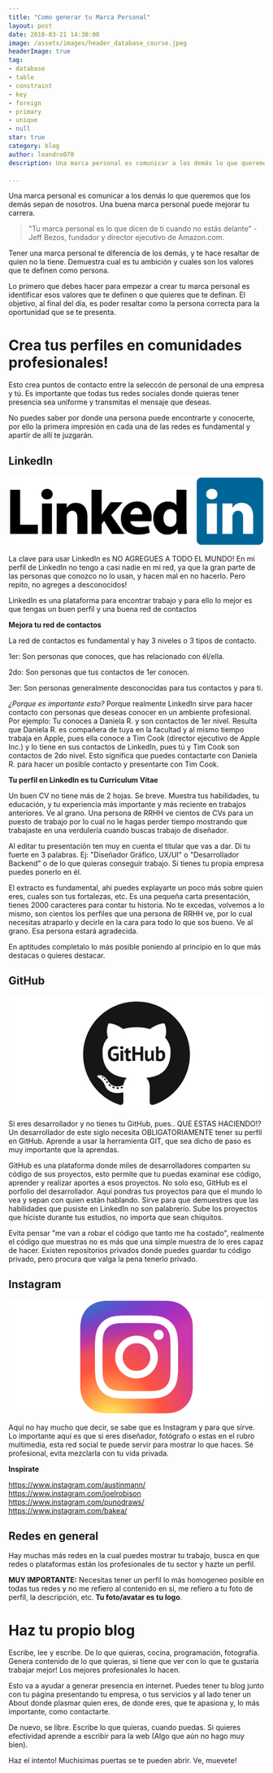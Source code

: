 ```yaml
---
title: "Como generar tu Marca Personal"
layout: post
date: 2018-03-21 14:30:00
image: /assets/images/header_database_course.jpeg
headerImage: true
tag:
- database
- table
- constraint
- key
- foreign
- primary
- unique
- null
star: true
category: blog
author: leandro070
description: Una marca personal es comunicar a los demás lo que queremos que los demás sepan de nosotros.

---
```


Una marca personal es comunicar a los demás lo que queremos que los demás sepan de nosotros. Una buena marca personal puede mejorar tu carrera.


> "Tu marca personal es lo que dicen de ti cuando no estás delante" - Jeff Bezos, fundador y director ejecutivo de Amazon.com.

Tener una marca personal te diferencia de los demás, y te hace resaltar de quien no la tiene. Demuestra cual es tu ambición y cuales son los valores que te definen como persona.

Lo primero que debes hacer para empezar a crear tu marca personal es identificar esos valores que te definen o que quieres que te definan. El objetivo, al final del día, es poder resaltar como la persona correcta para la oportunidad que se te presenta.

# Crea tus perfiles en comunidades profesionales!

Esto crea puntos de contacto entre la seleccón de personal de una empresa y tú. Es importante que todas tus redes sociales donde quieras tener presencia sea uniforme y transmitas el mensaje que deseas.

No puedes saber por donde una persona puede encontrarte y conocerte, por ello la primera impresión en cada una de las redes es fundamental y apartir de allí te juzgarán.

## LinkedIn

![Markdowm Image][1]

La clave para usar LinkedIn es NO AGREGUES  A TODO EL MUNDO! En mi perfil de LinkedIn no tengo a casi nadie en mi red, ya que la gran parte de las personas que conozco no lo usan, y hacen mal en no hacerlo. Pero repito, no agreges a desconocidos! 

LinkedIn es una plataforma para encontrar trabajo y para ello lo mejor es que tengas un buen perfil y una buena red de contactos

**Mejora tu red de contactos**

La red de contactos es fundamental y hay 3 niveles o 3 tipos de contacto.

1er: Son personas que conoces, que has relacionado con él/ella.

2do: Son personas que tus contactos de 1er conocen.

3er: Son personas generalmente desconocidas para tus contactos y para ti.

*¿Porque es importante esto?* Porque realmente LinkedIn sirve para hacer contacto con personas que deseas conocer en un ambiente profesional. Por ejemplo: Tu conoces a Daniela R. y son contactos de 1er nivel. Resulta que Daniela R. es compañera de tuya en la facultad y al mismo tiempo trabaja en Apple, pues ella conoce a Tim Cook (director ejecutivo de Apple Inc.) y lo tiene en sus contactos de LinkedIn, pues tú y Tim Cook son contactos de 2do nivel. Esto significa que puedes contactarte con Daniela R. para hacer un posible contacto y presentarte con Tim Cook.

**Tu perfil en LinkedIn es tu Curriculum Vitae**

Un buen CV no tiene más de 2 hojas. Se breve. Muestra tus habilidades, tu educación, y tu experiencia más importante y más reciente en trabajos anteriores. Ve al grano. Una persona de RRHH ve cientos de CVs para un puesto de trabajo por lo cual no le hagas perder tiempo mostrando que trabajaste en una verdulería cuando buscas trabajo de diseñador.

Al editar tu presentación ten muy en cuenta el titular que vas a dar. Dí tu fuerte en 3 palabras. Ej: "Diseñador Gráfico, UX/UI" o "Desarrollador Backend" o de lo que quieras conseguir trabajo. Si tienes tu propia empresa puedes ponerlo en él.

El extracto es fundamental, ahi puedes explayarte un poco más sobre quien eres, cuales son tus fortalezas, etc. Es una pequeña carta presentación, tienes 2000 caracteres para contar tu historia. No te excedas, volvemos a lo mismo, son cientos los perfiles que una persona de RRHH ve, por lo cual necesitas atraparlo y decirle en la cara para todo lo que sos bueno. Ve al grano. Esa persona estará agradecida.

En aptitudes completalo lo más posible poniendo al principio en lo que más destacas o quieres destacar.

## GitHub

![Markdowm Image][2]

Si eres desarrollador y no tienes tu GitHub, pues.. QUE ESTAS HACIENDO!? Un desarrollador de este siglo necesita OBLIGATORIAMENTE tener su perfil en GitHub. Aprende a usar la herramienta GIT, que sea dicho de paso es muy importante que la aprendas.

GitHub es una plataforma donde miles de desarrolladores comparten su código de sus proyectos, esto permite que tu puedas examinar ese código, aprender y realizar aportes a esos proyectos. No solo eso, GitHub es el porfolio del desarrollador. Aquí pondras tus proyectos para que el mundo lo vea y sepan con quien están hablando. Sirve para que demuestres que las habilidades que pusiste en LinkedIn no son palabrerío. Sube los proyectos que hiciste durante tus estudios, no importa que sean chiquitos. 

Evita pensar "me van a robar el código que tanto me ha costado", realmente el código que muestras no es más que una simple muestra de lo eres capaz de hacer. Existen repositorios privados donde puedes guardar tu código privado, pero procura que valga la pena tenerlo privado.

## Instagram

![Markdowm Image][3]

Aquí no hay mucho que decir, se sabe que es Instagram y para que sirve. Lo importante aquí es que si eres diseñador, fotógrafo o estas en el rubro multimedia, esta red social te puede servir para mostrar lo que haces. Sé profesional, evita mezclarla con tu vida privada.

**Inspirate**

https://www.instagram.com/austinmann/
https://www.instagram.com/joelrobison
https://www.instagram.com/punodraws/
https://www.instagram.com/bakea/

## Redes en general

Hay muchas más redes en la cual puedes mostrar tu trabajo, busca en que redes o plataformas están los profesionales de tu sector y hazte un perfil.

**MUY IMPORTANTE:** Necesitas tener un perfil lo más homogeneo posible en todas tus redes y no me refiero al contenido en si, me refiero a tu foto de perfil, la descripción, etc. **Tu foto/avatar es tu logo**. 

# Haz tu propio blog

Escribe, lee y escribe. De lo que quieras, cocina, programación, fotografía. Genera contenido de lo que quieras, si tiene que ver con lo que te gustaría trabajar mejor! Los mejores profesionales lo hacen.

Esto va a ayudar a generar presencia en internet. Puedes tener tu blog junto con tu página presentando tu empresa, o tus servicios y al lado tener un About donde plasmar quien eres, de donde eres, que te apasiona y, lo más importante, como contactarte. 

De nuevo, se libre. Escribe lo que quieras, cuando puedas. Si quieres efectividad aprende a escribir para la web (Algo que aún no hago muy bien).

Haz el intento! Muchisimas puertas se te pueden abrir. Ve, muevete!

[1]: /assets/images/tips_marca_personal/linkedin.png
[2]: /assets/images/tips_marca_personal/github.jpg
[3]: /assets/images/tips_marca_personal/instagram.png